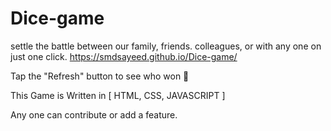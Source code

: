 # Dice-game
settle the battle between our family, friends. colleagues, or with any one on just one click.
https://smdsayeed.github.io/Dice-game/

Tap the "Refresh" button to see who won 🥳

This Game is Written in [ HTML, CSS, JAVASCRIPT ]

Any one can contribute or add a feature.

